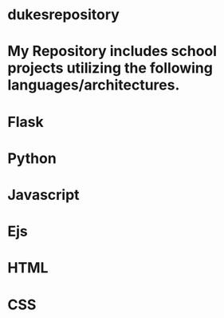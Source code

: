 # dukesrepository #
# My Repository includes school projects utilizing the following languages/architectures. #
# Flask #
# Python # 
# Javascript #
# Ejs #
# HTML #
# CSS #
